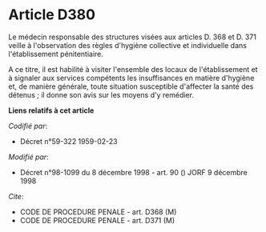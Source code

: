 # Article D380

Le médecin responsable des structures visées aux articles D. 368 et D. 371 veille à l'observation des règles d'hygiène
collective et individuelle dans l'établissement pénitentiaire.

A ce titre, il est habilité à visiter l'ensemble des locaux de l'établissement et à signaler aux services compétents les
insuffisances en matière d'hygiène et, de manière générale, toute situation susceptible d'affecter la santé des détenus ; il
donne son avis sur les moyens d'y remédier.

**Liens relatifs à cet article**

_Codifié par_:

  - Décret n°59-322 1959-02-23

_Modifié par_:

  - Décret n°98-1099 du 8 décembre 1998 - art. 90 () JORF 9 décembre 1998

_Cite_:

  - CODE DE PROCEDURE PENALE - art. D368 (M)
  - CODE DE PROCEDURE PENALE - art. D371 (M)
